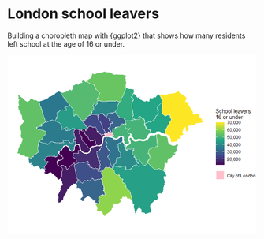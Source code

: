 # London school leavers

Building a choropleth map with {ggplot2} that shows how many residents left school at the age of 16 or under.

![Number of residents that left school at the age of 16 or under](https://github.com/sandra-jurela/london-school-leavers/blob/main/london-school-leavers_files/figure-gfm/unnamed-chunk-6-1.png)
